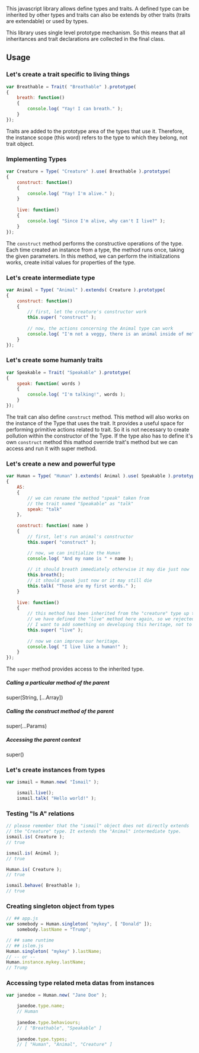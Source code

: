 This javascript library allows define types and traits. A defined type can be inherited
by other types and traits can also be extends by other traits (traits are extendable) or used by types.

This library uses single level prototype mechanism. So this means that all inheritances and trait declarations are collected in the final class.

## Usage
### Let's create a trait specific to living things
```javascript
var Breathable = Trait( "Breathable" ).prototype(
{
    breath: function()
    {
        console.log( "Yay! I can breath." );
    }
});
```
Traits are added to the prototype area of the types that use it. Therefore, the instance scope
(this word) refers to the type to which they belong, not trait object.

### Implementing Types
```javascript
var Creature = Type( "Creature" ).use( Breathable ).prototype(
{
    construct: function()
    {
        console.log( "Yay! I'm alive." );
    }
    
    live: function()
    {
        console.log( "Since I'm alive, why can't I live?" );
    }
});
```
The `construct` method performs the constructive operations of the type. Each time
created an instance from a type, the method runs once, taking the given parameters. In this
method, we can perform the initializations works, create initial values for properties of the type.

### Let's create intermediate type
```javascript
var Animal = Type( "Animal" ).extends( Creature ).prototype(
{
    construct: function()
    {
        // first, let the creature's constructor work
        this.super( "construct" );
        
        // now, the actions concerning the Animal type can work
        console.log( "I'm not a veggy, there is an animal inside of me" );
    }
});
```
### Let's create some humanly traits
```javascript
var Speakable = Trait( "Speakable" ).prototype(
{
    speak: function( words )
    {
        console.log( "I'm talking!", words );
    }
});
```

The trait can also define `construct` method. This method will also works on
the instance of the Type that uses the trait. It provides a useful space for
performing primitive actions related to trait. So it is not necessary to create
pollution within the constructor of the Type. If the type also has to define it's own
`construct` method this mathod override trait's method but we can access and run it with 
super method.

### Let's create a new and powerful type
```javascript
var Human = Type( "Human" ).extends( Animal ).use( Speakable ).prototype(
{
    AS:
    {
        // we can rename the method "speak" taken from
        // the trait named "Speakable" as "talk"
        speak: "talk"
    },
    
    construct: function( name )
    {
        // first, let's run animal's constructor
        this.super( "construct" );

        // now, we can initialize the Human
        console.log( "And my name is " + name );
        
        // it should breath immediately otherwise it may die just now
        this.breath();
        // it should speak just now or it may still die
        this.talk( "Those are my first words." );
    }
    
    live: function()
    {
        // this method has been inherited from the "creature" type up to this point, but
        // we have defined the "live" method here again, so we rejected the inheritance, but
        // I want to add something on developing this heritage, not to refuse it.
        this.super( "live" );
        
        // now we can improve our heritage.
        console.log( "I live like a human!" );
    }
});
```

The `super` method provides access to the inherited type.

##### Calling a particular method of the parent
super(String, [...Array])

##### Calling the construct method of the parent
super(...Params)

##### Accessing the parent context
super()

### Let's create instances from types
```javascript
var ismail = Human.new( "İsmail" );

    ismail.live();
    ismail.talk( "Hello world!" );
```

### Testing "Is A" relations
```javascript
// please remember that the "ismail" object does not directly extends
// the "Creature" type. It extends the "Animal" intermediate type.
ismail.is( Creature );
// true

ismail.is( Animal );
// true

Human.is( Creature );
// true

ismail.behave( Breathable );
// true
```

### Creating singleton object from types
```javascript
// ## app.js
var somebody = Human.singleton( "mykey", [ "Donald" ]);
    somebody.lastName = "Trump";

// ## same runtime
// ## islem.js
Human.singleton( "mykey" ).lastName;
// -- or --
Human.instance.mykey.lastName;
// Trump
```
### Accessing type related meta datas from instances
```javascript
var janedoe = Human.new( "Jane Doe" );

    janedoe.type.name;
    // Human
    
    janedoe.type.behaviours;
    // [ "Breathable", "Speakable" ]
    
    janedoe.type.types;
    // [ "Human", "Animal", "Creature" ]
```
